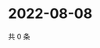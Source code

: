 # 2022-08-08

共 0 条

<!-- BEGIN WEIBO -->
<!-- 最后更新时间 Mon Aug 08 2022 07:15:00 GMT+0800 (China Standard Time) -->

<!-- END WEIBO -->
